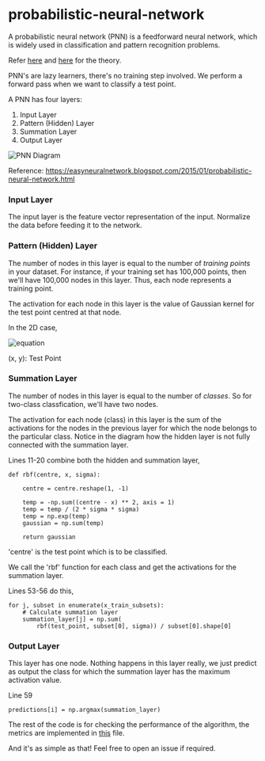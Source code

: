 # probabilistic-neural-network

A probabilistic neural network (PNN) is a feedforward neural network, which is widely used in classification and pattern recognition problems.

Refer [here](https://en.wikipedia.org/wiki/Probabilistic_neural_network) and [here](http://www.personal.reading.ac.uk/~sis01xh/teaching/CY2D2/Pattern3.pdf) for the theory. 

PNN's are lazy learners, there's no training step involved. We perform a forward pass when we want to classify a test point.

A PNN has four layers:
1. Input Layer
2. Pattern (Hidden) Layer
3. Summation Layer
4. Output Layer

![PNN Diagram](https://raw.githubusercontent.com/vdevmcitylp/probabilistic-neural-network/master/Photos/pnn.JPG "PNN Diagram")

Reference: https://easyneuralnetwork.blogspot.com/2015/01/probabilistic-neural-network.html

### Input Layer

The input layer is the feature vector representation of the input. Normalize the data before feeding it to the network.

### Pattern (Hidden) Layer

The number of nodes in this layer is equal to the number of *training points* in your dataset. For instance, if your training set has 100,000 points, then we'll have 100,000 nodes in this layer. Thus, each node represents a training point.

The activation for each node in this layer is the value of Gaussian kernel for the test point centred at that node.

In the 2D case, 

![equation](https://raw.githubusercontent.com/vdevmcitylp/probabilistic-neural-network/master/Photos/CodeCogsEqn.gif)

(x, y): Test Point

### Summation Layer

The number of nodes in this layer is equal to the number of *classes*. So for two-class classfication, we'll have two nodes.

The activation for each node (class) in this layer is the sum of the activations for the nodes in the previous layer for which the node belongs to the particular class. Notice in the diagram how the hidden layer is not fully connected with the summation layer.

Lines 11-20 combine both the hidden and summation layer,

    def rbf(centre, x, sigma):
	
		centre = centre.reshape(1, -1)

		temp = -np.sum((centre - x) ** 2, axis = 1)
		temp = temp / (2 * sigma * sigma)
		temp = np.exp(temp)
		gaussian = np.sum(temp)
	
		return gaussian

'centre' is the test point which is to be classified.

We call the 'rbf' function for each class and get the activations for the summation layer. 

Lines 53-56 do this,

    for j, subset in enumerate(x_train_subsets):
		# Calculate summation layer
		summation_layer[j] = np.sum(
			rbf(test_point, subset[0], sigma)) / subset[0].shape[0] 

      
### Output Layer

This layer has one node. Nothing happens in this layer really, we just predict as output the class for which the summation layer has the maximum activation value.

Line 59

    predictions[i] = np.argmax(summation_layer)
    
The rest of the code is for checking the performance of the algorithm, the metrics are implemented in [this](https://github.com/vdevmcitylp/probabilistic-neural-network/blob/master/performance_metrics.py) file.

And it's as simple as that! Feel free to open an issue if required.

